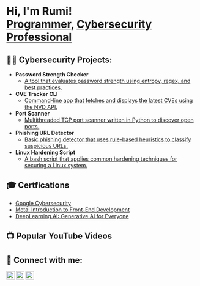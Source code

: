 <h1>Hi, I'm Rumi! <br/><a href="https://github.com/blvckcvbe?tab=repositories">Programmer</a>, <a href="https://rumi-six.vercel.app/#home">Cybersecurity Professional</a> </h1>

<h2>👨‍💻 Cybersecurity Projects:</h2>

- <b>Password Strength Checker</b>
  - [A tool that evaluates password strength using entropy, regex, and best practices.](https://github.com/blvckcvbe/password-strength-checker)
- <b>CVE Tracker CLI</b>
  - [Command-line app that fetches and displays the latest CVEs using the NVD API.](https://github.com/blvckcvbe/cve-tracker-cli)
- <b>Port Scanner</b>
  - [Multithreaded TCP port scanner written in Python to discover open ports.](https://github.com/blvckcvbe/simple-port-scanner)
- <b>Phishing URL Detector</b>
  - [Basic phishing detector that uses rule-based heuristics to classify suspicious URLs.](https://github.com/blvckcvbe/phishing-url-detector)
- <b>Linux Hardening Script</b>
  - [A bash script that applies common hardening techniques for securing a Linux system.](https://github.com/blvckcvbe/linux-hardening-script)
 
<h2>🎓 Certfications</h2>

- [Google Cybersecurity](https://coursera.org/share/261055a30fc3abf3c33b3d8cb0fc2356)
- [Meta: Introduction to Front-End Development](https://coursera.org/share/f99c483be041d8d5c994cef9bf9a9e44)
- [DeepLearning.AI: Generative AI for Everyone](https://coursera.org/share/c9c9ee3e370664cf819db268f9ec54cf)


<h2>📺 Popular YouTube Videos</h2>
<!--
- [How to get into Cybersecurity Starting From Zero](https://www.youtube.com/watch?v=a83ASGn_V_s)
- [A Day in the Life of a Cybersecurity Anayst](https://www.youtube.com/watch?v=uHy3oM7NnoU)
- [How to Create a KeyLogger (C#)](https://www.youtube.com/watch?v=N-L9hklSlNk)
- [Ransomware Demonstration (C#)](https://www.youtube.com/watch?v=OfvdQeh79s0)
- [Is WGU Legit?](https://www.youtube.com/watch?v=E2MwRWxDBkA)
-->
<h2> 🤳 Connect with me:</h2>

[<img align="left" alt="blvckcvbe | YouTube" width="22px" src="https://cdn.jsdelivr.net/npm/simple-icons@v3/icons/youtube.svg" />][youtube]
[<img align="left" alt="blvckcvbe | Twitter" width="22px" src="https://cdn.jsdelivr.net/npm/simple-icons@v3/icons/twitter.svg" />][twitter]
[<img align="left" alt="blvckcvbe | Facebook" width="22px" src="https://cdn.jsdelivr.net/npm/simple-icons@v3/icons/facebook.svg" />][facebook]

[twitter]: https://twitter.com/joshmadakor
[youtube]: https://www.youtube.com/@vforvim
[facebook]: https://www.facebook.com/blvckcvbe/
